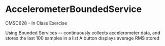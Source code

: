 # AccelerometerBoundedService
CMSC628 - In Class Exercise

Using Bounded Services -- continuously collects accelerometer data, and stores the last 100 samples in a list
A button displays average RMS stored
